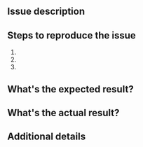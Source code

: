 ## Issue description

<!-- 어떤 이슈 인지 자세히 써주세요. 스크린 샷을 첨부해주시면 이슈를 이해하는데 큰 도움이 될 것 같아요. -->

## Steps to reproduce the issue

<!-- 이슈를 재현하기 위해 어떻게 해야하는지 설명해주세요 -->

1.
2.
3.

## What's the expected result?

## <!-- 기대하신 동작은 어떤 것이었나요? -->

## What's the actual result?

## <!-- 실제로 어떻게 동작하나요? -->

## Additional details

<!-- Optional 이슈를 파악하는데 있어서 필요한 다른 정보가 있다면 써주세요   -->
